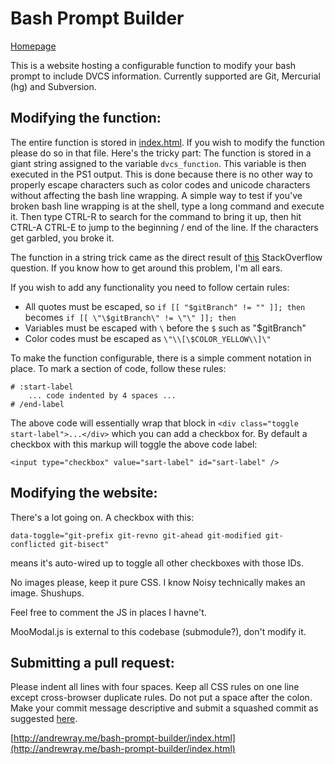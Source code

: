 Bash Prompt Builder
===========================
[Homepage](http://andrewray.me/bash-prompt-builder/index.html) 

This is a website hosting a configurable function to modify your bash prompt to include DVCS information. Currently supported are Git, Mercurial (hg) and Subversion.

## Modifying the function: 
The entire function is stored in [index.html](https://github.com/DelvarWorld/Bash-Prompt-Builder/blob/master/index.html). If you wish to modify the function please do so in that file. Here's the tricky part: The function is stored in a giant string assigned to the variable `dvcs_function`. This variable is then executed in the PS1 output. This is done because there is no other way to properly escape characters such as color codes and unicode characters without affecting the bash line wrapping. A simple way to test if you've broken bash line wrapping is at the shell, type a long command and execute it. Then type CTRL-R to search for the command to bring it up, then hit CTRL-A CTRL-E to jump to the beginning / end of the line. If the characters get garbled, you broke it.

The function in a string trick came as the direct result of [this](http://stackoverflow.com/questions/6592077/bash-prompt-and-echoing-colors-inside-a-function) StackOverflow question. If you know how to get around this problem, I'm all ears.

If you wish to add any functionality you need to follow certain rules:

 - All quotes must be escaped, so `if [[ "$gitBranch" != "" ]]; then` becomes `if [[ \"\$gitBranch\" != \"\" ]]; then`
 - Variables must be escaped with `\` before the `$` such as \"\$gitBranch\"
 - Color codes must be escaped as `\"\\[\$COLOR_YELLOW\\]\"`

To make the function configurable, there is a simple comment notation in place. To mark a section of code, follow these rules:

    # :start-label
        ... code indented by 4 spaces ...
    # /end-label

The above code will essentially wrap that block in `<div class="toggle start-label">...</div>` which you can add a checkbox for. By default a checkbox with this markup will toggle the above code label: 

    <input type="checkbox" value="sart-label" id="sart-label" />
 
## Modifying the website: 
There's a lot going on. A checkbox with this:

    data-toggle="git-prefix git-revno git-ahead git-modified git-conflicted git-bisect"

means it's auto-wired up to toggle all other checkboxes with those IDs.

No images please, keep it pure CSS. I know Noisy technically makes an image. Shushups.

Feel free to comment the JS in places I havne't.

MooModal.js is external to this codebase (submodule?), don't modify it.

## Submitting a pull request:
Please indent all lines with four spaces. Keep all CSS rules on one line except cross-browser duplicate rules. Do not put a space after the colon. Make your commit message descriptive and submit a squashed commit as suggested [here](http://sandofsky.com/blog/git-workflow.html).

 [http://andrewray.me/bash-prompt-builder/index.html](http://andrewray.me/bash-prompt-builder/index.html) 

